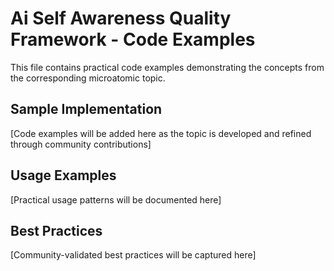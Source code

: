 # Ai Self Awareness Quality Framework - Code Examples

This file contains practical code examples demonstrating the concepts from the corresponding microatomic topic.

## Sample Implementation

[Code examples will be added here as the topic is developed and refined through community contributions]

## Usage Examples

[Practical usage patterns will be documented here]

## Best Practices

[Community-validated best practices will be captured here]
